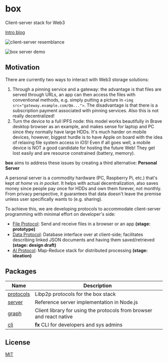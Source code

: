 # box

Client-server stack for Web3

[Intro blog](https://dev.to/fx/google-photos-open-source-alternative-with-react-native-80c#ending-big-techs-reign-by-building-opensource-p2p-apps)

![client-server resemblance](https://user-images.githubusercontent.com/1758649/126010892-b7bf9905-0044-472d-aeb6-1ed7e66268d8.png)

![box server demo](https://user-images.githubusercontent.com/1758649/126008513-e5f8f2eb-b931-4450-8373-6102cf47e7d1.png)

## Motivation

There are currently two ways to interact with Web3 storage solutions:

1. Through a pinning service and a gateway: the advantage is that files are served through URLs, an app can then access the files with conventional methods, e.g. simply putting a picture in `<img src="gateway.example.com/Qm...">`. The disadvantage is that there is a subscription payment associated with pinning services. Also this is not really decentralized!
2. Turn the device to a full IPFS node: this model works beautifully in Brave desktop browser as an example, and makes sense for laptop and PC since they normally have large HDDs. It's much harder on mobile devices, however, biggest hurdle is to have Apple on board with the idea of relaxing file system access in iOS! Even if all goes well, a mobile device is NOT a good candidate for hosting the future Web! They get lost easily and are resource constrained (battery, memory).

**box** aims to address these issues by creating a third alternative: **Personal Server**

A personal server is a commodity hardware (PC, Raspberry Pi, etc.) that's kept *at home* vs *in pocket*. It helps with actual decentralization, also saves money since people pay once for HDDs and own them forever, not monthly. From privacy perspective, it guarantees that data doesn't leave the premise unless user specifically wants to (e.g. sharing).

To achieve this, we are developing protocols to accommodate client-server programming with minimal effort on developer's side:

- [File Protocol](packages/protocols/file): Send and receive files in a browser or an app **(stage: prototype)**
- [Data Protocol](packages/protocols/data): Database interface over at client-side; facilitates describing linked JSON documents and having them saved/retrieved **(stage: design draft)**
- [AI Protocol](packages/protocols/ai): Map-Reduce stack for distributed processing **(stage: ideation)**

## Packages

| Name | Description |
| --- | --- |
| [protocols](packages/protocols) | Libp2p protocols for the box stack |
| [server](packages/server) | Reference server implementation in Node.js |
| [graph](packages/graph) | Client library for using the protocols from browser and react native |
| [cli](packages/cli) | **fx** CLI for developers and sys admins |

## License

[MIT](LICENSE)
